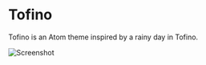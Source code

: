 # Tofino

Tofino is an Atom theme inspired by a rainy day in Tofino.

![Screenshot](tofino-ui/tofino-screenshot.png "Optional Title")
